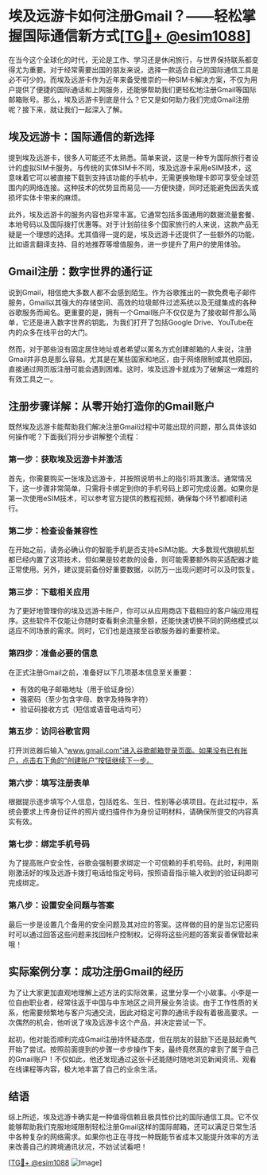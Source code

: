 # 埃及远游卡如何注册Gmail？——轻松掌握国际通信新方式[[TG💪+ @esim1088](https://t.me/s/esim1088)]

在当今这个全球化的时代，无论是工作、学习还是休闲旅行，与世界保持联系都变得尤为重要。对于经常需要出国的朋友来说，选择一款适合自己的国际通信工具是必不可少的。而埃及远游卡作为近年来备受推崇的一种SIM卡解决方案，不仅为用户提供了便捷的国际通话和上网服务，还能够帮助我们更轻松地注册Gmail等国际邮箱账号。那么，埃及远游卡到底是什么？它又是如何助力我们完成Gmail注册呢？接下来，就让我们一起深入了解。

## 埃及远游卡：国际通信的新选择

提到埃及远游卡，很多人可能还不太熟悉。简单来说，这是一种专为国际旅行者设计的虚拟SIM卡服务。与传统的实体SIM卡不同，埃及远游卡采用eSIM技术，这意味着它可以被直接下载到支持该功能的手机中，无需更换物理卡即可享受全球范围内的网络连接。这种技术的优势显而易见——方便快捷，同时还能避免因丢失或损坏实体卡带来的麻烦。

此外，埃及远游卡的服务内容也非常丰富。它通常包括多国通用的数据流量套餐、本地号码以及国际拨打优惠等。对于计划前往多个国家旅行的人来说，这款产品无疑是一个理想的选择。尤其值得一提的是，埃及远游卡还提供了一些额外的功能，比如语言翻译支持、目的地推荐等增值服务，进一步提升了用户的使用体验。

## Gmail注册：数字世界的通行证

说到Gmail，相信绝大多数人都不会感到陌生。作为谷歌推出的一款免费电子邮件服务，Gmail以其强大的存储空间、高效的垃圾邮件过滤系统以及无缝集成的各种谷歌服务而闻名。更重要的是，拥有一个Gmail账户不仅仅是为了接收邮件那么简单，它还是进入数字世界的钥匙，为我们打开了包括Google Drive、YouTube在内的众多在线平台的大门。

然而，对于那些没有固定居住地址或者希望以匿名方式创建邮箱的人来说，注册Gmail并非总是那么容易。尤其是在某些国家和地区，由于网络限制或其他原因，直接通过网页版注册可能会遇到困难。这时，埃及远游卡就成为了破解这一难题的有效工具之一。

## 注册步骤详解：从零开始打造你的Gmail账户

既然埃及远游卡能帮助我们解决注册Gmail过程中可能出现的问题，那么具体该如何操作呢？下面我们将分步讲解整个流程：

### 第一步：获取埃及远游卡并激活
首先，你需要购买一张埃及远游卡，并按照说明书上的指引将其激活。通常情况下，这一步骤非常简单，只需将卡绑定到你的手机号码上即可完成设置。如果你是第一次使用eSIM技术，可以参考官方提供的教程视频，确保每个环节都顺利进行。

### 第二步：检查设备兼容性
在开始之前，请务必确认你的智能手机是否支持eSIM功能。大多数现代旗舰机型都已经内置了这项技术，但如果是较老款的设备，则可能需要额外购买适配器才能正常使用。另外，建议提前备份好重要数据，以防万一出现问题时可以及时恢复。

### 第三步：下载相关应用
为了更好地管理你的埃及远游卡账户，你可以从应用商店下载相应的客户端应用程序。这些软件不仅能让你随时查看剩余流量余额，还能快速切换不同的网络模式以适应不同场景的需求。同时，它们也是连接至谷歌服务器的重要桥梁。

### 第四步：准备必要的信息
在正式注册Gmail之前，准备好以下几项基本信息至关重要：
- 有效的电子邮箱地址（用于验证身份）
- 强密码（至少包含字母、数字及特殊字符）
- 验证码接收方式（短信或语音电话均可）

### 第五步：访问谷歌官网
打开浏览器后输入“www.gmail.com”进入谷歌邮箱登录页面。如果没有已有账户，点击右下角的“创建账户”按钮继续下一步。

### 第六步：填写注册表单
根据提示逐步填写个人信息，包括姓名、生日、性别等必填项目。在此过程中，系统会要求上传身份证件的照片或扫描件作为身份证明材料，请确保所提交的内容真实有效。

### 第七步：绑定手机号码
为了提高账户安全性，谷歌会强制要求绑定一个可信赖的手机号码。此时，利用刚刚激活好的埃及远游卡拨打电话给指定号码，按照语音指示输入收到的验证码即可完成绑定。

### 第八步：设置安全问题与答案
最后一步是设置几个备用的安全问题及其对应的答案。这样做的目的是当忘记密码时可以通过回答这些问题来找回帐户控制权。记得将这些问题的答案妥善保管起来哦！

## 实际案例分享：成功注册Gmail的经历

为了让大家更加直观地理解上述方法的实际效果，这里分享一个小故事。小李是一位自由职业者，经常往返于中国与中东地区之间开展业务洽谈。由于工作性质的关系，他需要频繁地与客户沟通交流，因此对稳定可靠的通讯手段有着极高要求。一次偶然的机会，他听说了埃及远游卡这个产品，并决定尝试一下。

起初，他对能否顺利完成Gmail注册持怀疑态度，但在朋友的鼓励下还是鼓起勇气开始了尝试。按照前面提到的步骤一步步操作下来，最终竟然真的拿到了属于自己的Gmail账户！不仅如此，他还发现通过这张卡还能随时随地浏览新闻资讯、观看在线课程等内容，极大地丰富了自己的业余生活。

## 结语

综上所述，埃及远游卡确实是一种值得信赖且极具性价比的国际通信工具。它不仅能够帮助我们克服地域限制轻松注册Gmail这样的国际邮箱，还可以满足日常生活中各种复杂的网络需求。如果你也正在寻找一种既能节省成本又能提升效率的方法来改善自己的跨境通讯状况，不妨试试看吧！

[[TG💪+ @esim1088](https://t.me/s/esim1088) ![Image](https://i.postimg.cc/4NQfJmqS/Snipaste-2025-05-13-00-14-12.png)]